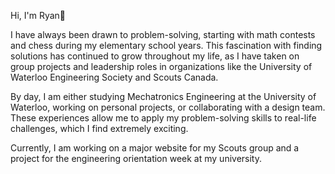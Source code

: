 Hi, I'm Ryan👋

I have always been drawn to problem-solving, starting with math contests and chess during my elementary school years. This fascination with finding solutions has continued to grow throughout my life, as I have taken on group projects and leadership roles in organizations like the University of Waterloo Engineering Society and Scouts Canada.

By day, I am either studying Mechatronics Engineering at the University of Waterloo, working on personal projects, or collaborating with a design team. These experiences allow me to apply my problem-solving skills to real-life challenges, which I find extremely exciting.

Currently, I am working on a major website for my Scouts group and a project for the engineering orientation week at my university.

